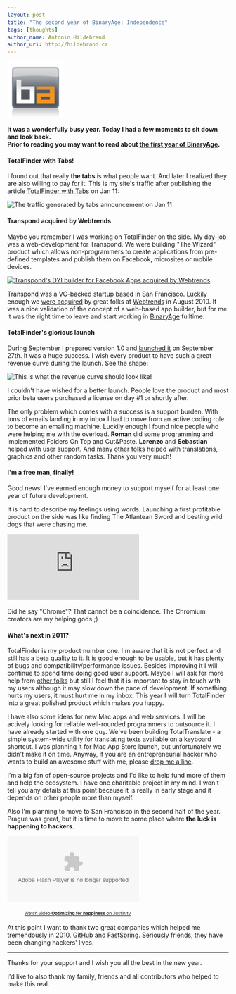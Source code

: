 ```yaml
---
layout: post
title: "The second year of BinaryAge: Independence"
tags: [thoughts]
author_name: Antonin Hildebrand
author_uri: http://hildebrand.cz
---
```


<img src="/shared/img/icons/binaryage-badge-128.png" class="intro-icon"/>

**It was a wonderfully busy year. Today I had a few moments to sit down and look back.<br>Prior to reading you may want to read about [the first year of BinaryAge](http://blog.binaryage.com/the-first-year-of-binaryage).**

#### TotalFinder with Tabs!

I found out that really **the tabs** is what people want. And later I realized they are also willing to pay for it. This is my site's traffic after publishing the article [TotalFinder with Tabs](http://blog.binaryage.com/totalfinder-with-tabs) on Jan 11:

<img class="clear blog-image" src="/images/tabs-announcement-traffic.png" title="The traffic generated by tabs announcement on Jan 11">

#### Transpond acquired by Webtrends

Maybe you remember I was working on TotalFinder on the side. My day-job was a web-development for Transpond. We were building "The Wizard" product which allows non-programmers to create applications from pre-defined templates and publish them on Facebook, microsites or mobile devices.

<a href="http://transpond.com"><img class="clear blog-image-clear" src="/images/webtrends-apps-banner.png" title="Transpond's DYI builder for Facebook Apps acquired by Webtrends"></a>

Transpond was a VC-backed startup based in San Francisco. Luckily enough we [were acquired](http://www.readwriteweb.com/archives/facebook_app_developer_shortage_webtrends_apps.php) by great folks at [Webtrends](http://webtrends.com) in August 2010. It was a nice validation of the concept of a web-based app builder, but for me it was the right time to leave and start working in [BinaryAge](http://www.binaryage.com) fulltime.

#### TotalFinder's glorious launch

During September I prepared version 1.0 and [launched it](http://blog.binaryage.com/totalfinder-birthday-launch) on September 27th. It was a huge success. I wish every product to have such a great revenue curve during the launch. See the shape:

<img class="clear blog-image" src="/images/perfect-launch.png" title="This is what the revenue curve should look like!">

I couldn't have wished for a better launch. People love the product and most prior beta users purchased a license on day #1 or shortly after.

The only problem which comes with a success is a support burden. With tons of emails landing in my inbox I had to move from an active coding role to become an emailing machine. Luckily enough I found nice people who were helping me with the overload. **Roman** did some programming and implemented Folders On Top and Cut&amp;Paste. **Lorenzo** and **Sebastian** helped with user support. And many [other folks](https://github.com/binaryage/totalfinder-i18n/contributors) helped with translations, graphics and other random tasks. Thank you very much!

#### I'm a free man, finally!

Good news! I've earned enough money to support myself for at least one year of future development.

It is hard to describe my feelings using words. Launching a first profitable product on the side was like finding The Atlantean Sword and beating wild dogs that were chasing me.

<div class="fluid-object">
  <object><param name="movie" value="http://www.youtube.com/v/RlBcDnRzmM0?fs=1&amp;hl=en_US&amp;start=160"></param><param name="allowFullScreen" value="true"></param><param name="allowscriptaccess" value="always"></param><embed src="http://www.youtube.com/v/RlBcDnRzmM0?fs=1&amp;hl=en_US&amp;start=160" type="application/x-shockwave-flash" allowscriptaccess="always" allowfullscreen="true"></embed></object>
</div>

Did he say "Chrome"? That cannot be a coincidence. The Chromium creators are my helping gods ;)

#### What's next in 2011?

TotalFinder is my product number one. I'm aware that it is not perfect and still has a beta quality to it. It is good enough to be usable, but it has plenty of bugs and compatibility/performance issues. Besides improving it I will continue to spend time doing good user support. Maybe I will ask for more help from [other folks](http://be-yellow.com) but still I feel that it is important to stay in touch with my users although it may slow down the pace of development. If something hurts my users, it must hurt me in my inbox. This year I will turn TotalFinder into a great polished product which makes you happy.

I have also some ideas for new Mac apps and web services. I will be actively looking for reliable well-rounded programmers to outsource it. I have already started with one guy. We've been building TotalTranslate - a simple system-wide utility for translating texts available on a keyboard shortcut. I was planning it for Mac App Store launch, but unfortunately we didn't make it on time. Anyway, if you are an entrepreneurial hacker who wants to build an awesome stuff with me, please [drop me a line](mailto:antonin@binaryage.com).

I'm a big fan of open-source projects and I'd like to help fund more of them and help the ecosystem. I have one charitable project in my mind. I won't tell you any details at this point because it is really in early stage and it depends on other people more than myself. 

Also I'm planning to move to San Francisco in the second half of the year.<br>Prague was great, but it is time to move to some place where **the luck is happening to hackers**.

<div class="fluid-object">
  <object type="application/x-shockwave-flash" id="clip_embed_player_flash" data="http://www.justin.tv/widgets/archive_embed_player.swf" bgcolor="#000000"><param name="movie" value="http://www.justin.tv/widgets/archive_embed_player.swf" /><param name="allowScriptAccess" value="always" /><param name="allowNetworking" value="all" /><param name="allowFullScreen" value="true" /><param name="flashvars" value="auto_play=false&start_volume=25&title=Tom Preston-Werner at Startup School 2010: Optimizing for happiness&channel=c3oorg&archive_id=272031754" /></object>
</div>

<a href="http://www.justin.tv/c3oorg/b/272031754" class="trk" style="padding:2px 0px 4px; display:block; width: 320px; font-weight:normal; font-size:10px; text-decoration:underline; text-align:center;">Watch video <b>Optimizing for happiness</b> on Justin.tv</a>

At this point I want to thank two great companies which helped me tremendously in 2010. [GitHub](http://github.com) and [FastSpring](http://fastspring.com). Seriously friends, they have been changing hackers' lives.

---

Thanks for your support and I wish you all the best in the new year.

<div class="footnote">I'd like to also thank my family, friends and all contributors who helped to make this real.</div>